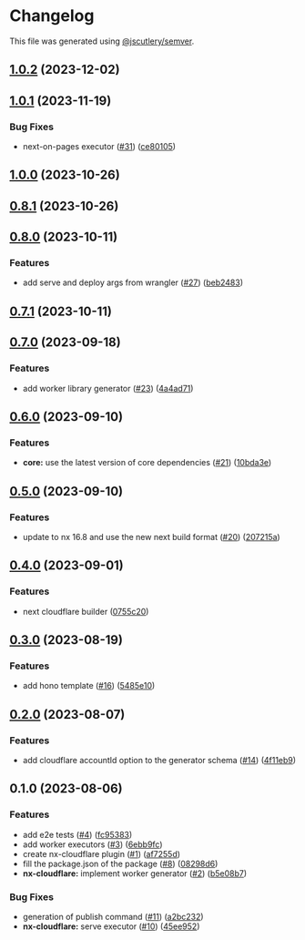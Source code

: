 # Changelog

This file was generated using [@jscutlery/semver](https://github.com/jscutlery/semver).

## [1.0.2](https://github.com/naxodev/oss/compare/v1.0.1...v1.0.2) (2023-12-02)

## [1.0.1](https://github.com/naxodev/oss/compare/v1.0.0...v1.0.1) (2023-11-19)


### Bug Fixes

* next-on-pages executor ([#31](https://github.com/naxodev/oss/issues/31)) ([ce80105](https://github.com/naxodev/oss/commit/ce80105225f148a9acef10ba4263b48561f18c27))

## [1.0.0](https://github.com/naxodev/oss/compare/v0.8.1...v1.0.0) (2023-10-26)

## [0.8.1](https://github.com/naxodev/oss/compare/v0.8.0...v0.8.1) (2023-10-26)

## [0.8.0](https://github.com/naxodev/oss/compare/v0.7.1...v0.8.0) (2023-10-11)


### Features

* add serve and deploy args from wrangler ([#27](https://github.com/naxodev/oss/issues/27)) ([beb2483](https://github.com/naxodev/oss/commit/beb24836b1890f97f834b8f54c75e8eb3b84420a))

## [0.7.1](https://github.com/naxodev/oss/compare/v0.7.0...v0.7.1) (2023-10-11)

## [0.7.0](https://github.com/naxodev/oss/compare/v0.6.0...v0.7.0) (2023-09-18)


### Features

* add worker library generator ([#23](https://github.com/naxodev/oss/issues/23)) ([4a4ad71](https://github.com/naxodev/oss/commit/4a4ad713f432d3a1ae8ab05000f646d93017258e))

## [0.6.0](https://github.com/naxodev/oss/compare/v0.5.0...v0.6.0) (2023-09-10)


### Features

* **core:** use the latest version of core dependencies ([#21](https://github.com/naxodev/oss/issues/21)) ([10bda3e](https://github.com/naxodev/oss/commit/10bda3e61fe8d37a8f4d3e6f5f64d59687260f6c))

## [0.5.0](https://github.com/naxodev/oss/compare/v0.4.0...v0.5.0) (2023-09-10)


### Features

* update to nx 16.8 and use the new next build format ([#20](https://github.com/naxodev/oss/issues/20)) ([207215a](https://github.com/naxodev/oss/commit/207215abc000c75633d2420c5946e12954b1d4e8))

## [0.4.0](https://github.com/naxodev/oss/compare/v0.3.0...v0.4.0) (2023-09-01)


### Features

* next cloudflare builder ([0755c20](https://github.com/naxodev/oss/commit/0755c20f59fe8327c8bb577b02ae08f7170766a7))

## [0.3.0](https://github.com/naxodev/oss/compare/v0.2.0...v0.3.0) (2023-08-19)


### Features

* add hono template ([#16](https://github.com/naxodev/oss/issues/16)) ([5485e10](https://github.com/naxodev/oss/commit/5485e1055f62c731dbfa5ade037160a4d4927301))

## [0.2.0](https://github.com/naxodev/oss/compare/v0.1.0...v0.2.0) (2023-08-07)


### Features

* add cloudflare accountId option to the generator schema ([#14](https://github.com/naxodev/oss/issues/14)) ([4f11eb9](https://github.com/naxodev/oss/commit/4f11eb96680da51a85bbf85f2795d659ab9777e9))

## 0.1.0 (2023-08-06)


### Features

* add e2e tests ([#4](https://github.com/naxodev/oss/issues/4)) ([fc95383](https://github.com/naxodev/oss/commit/fc95383f30c5200ec3db2c49589371f466c038e4))
* add worker executors ([#3](https://github.com/naxodev/oss/issues/3)) ([6ebb9fc](https://github.com/naxodev/oss/commit/6ebb9fc2fdf83c724406c66b659a14fe2aaa4230))
* create nx-cloudflare plugin ([#1](https://github.com/naxodev/oss/issues/1)) ([af7255d](https://github.com/naxodev/oss/commit/af7255d5c14f669f962e9162d916585f10057c5a))
* fill the package.json of the package ([#8](https://github.com/naxodev/oss/issues/8)) ([08298d6](https://github.com/naxodev/oss/commit/08298d6439912ef0a0b69384b87a291026498e9e))
* **nx-cloudflare:** implement worker generator ([#2](https://github.com/naxodev/oss/issues/2)) ([b5e08b7](https://github.com/naxodev/oss/commit/b5e08b7ea2ae552fb4a8a3a8dd0471ffae2a505d))


### Bug Fixes

* generation of publish command ([#11](https://github.com/naxodev/oss/issues/11)) ([a2bc232](https://github.com/naxodev/oss/commit/a2bc232ea29408d3b046b6d1154eab5fc88725e3))
* **nx-cloudflare:** serve executor ([#10](https://github.com/naxodev/oss/issues/10)) ([45ee952](https://github.com/naxodev/oss/commit/45ee9524becdf8c4eaa6ea5cf40e827370f3bbef))
